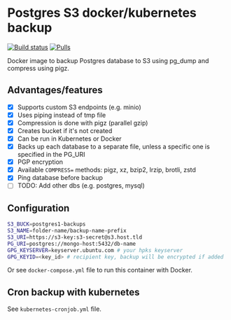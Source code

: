 # Postgres S3 docker/kubernetes backup

[![Build status](https://github.com/BackupTools/postgres-backup-s3/workflows/Docker%20Image%20CI/badge.svg)]() [![Pulls](https://img.shields.io/docker/pulls/backuptools/postgres-backup-s3?style=flat&labelColor=1B3D4B&color=06A64F&logoColor=white&logo=docker&label=pulls)]()

Docker image to backup Postgres database to S3 using pg_dump and compress using pigz.

## Advantages/features
- [x] Supports custom S3 endpoints (e.g. minio)
- [x] Uses piping instead of tmp file
- [x] Compression is done with pigz (parallel gzip)
- [x] Creates bucket if it's not created
- [x] Can be run in Kubernetes or Docker
- [x] Backs up each database to a separate file, unless a specific one is specified in the PG_URI
- [x] PGP encryption
- [x] Available `COMPRESS=` methods: pigz, xz, bzip2, lrzip, brotli, zstd
- [x] Ping database before backup
- [ ] TODO: Add other dbs (e.g. postgres, mysql)

## Configuration
```bash
S3_BUCK=postgres1-backups
S3_NAME=folder-name/backup-name-prefix
S3_URI=https://s3-key:s3-secret@s3.host.tld
PG_URI=postgres://mongo-host:5432/db-name
GPG_KEYSERVER=keyserver.ubuntu.com # your hpks keyserver
GPG_KEYID=<key_id> # recipient key, backup will be encrypted if added
```

Or see `docker-compose.yml` file to run this container with Docker.

## Cron backup with kubernetes

See `kubernetes-cronjob.yml` file.
